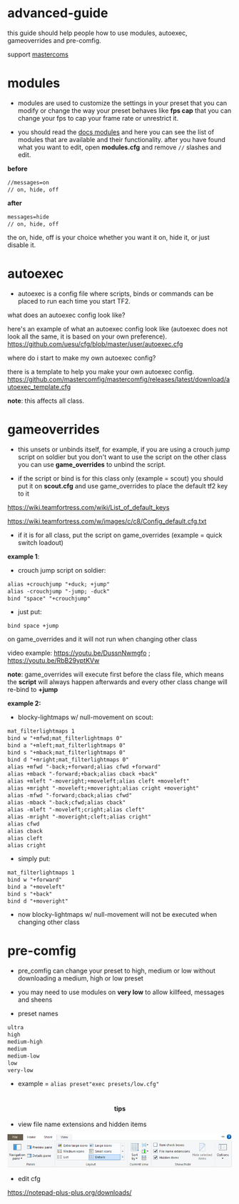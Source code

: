 <h1>
advanced-guide
</h1>

<p>this guide should help people how to use modules, autoexec, gameoverrides and pre-comfig.
</p>

<p>support <a href="https://github.com/mastercoms">mastercoms</a>
</p>

# modules

* modules are used to customize the settings in your preset that you can modify or change the way your preset behaves like **fps cap** that you can change your fps to cap your frame rate or unrestrict it. 

* you should read the [docs modules](https://docs.mastercomfig.com/en/latest/customization/modules/) and here you can see the list of modules that are available and their functionality. after you have found what you want to edit, open **modules.cfg** and remove `//` slashes and edit.

**before**

```````
//messages=on
// on, hide, off
```````

**after**

``````
messages=hide
// on, hide, off
``````

the on, hide, off is your choice whether you want it on, hide it, or just disable it.

# autoexec

* autoexec is a config file where scripts, binds or commands can be placed to run each time you start TF2.

what does an autoexec config look like?

here's an example of what an autoexec config look like (autoexec does not look all the same, it is based on your own preference).
https://github.com/uesu/cfg/blob/master/user/autoexec.cfg

where do i start to make my own autoexec config?

there is a template to help you make your own autoexec config.
https://github.com/mastercomfig/mastercomfig/releases/latest/download/autoexec_template.cfg

**note**: this affects all class.

# gameoverrides

* this unsets or unbinds itself, for example, if you are using a crouch jump script on soldier but you don't want to use the script on the other class you can use **game_overrides** to unbind the script.

* if the script or bind is for this class only (example = scout) you should put it on **scout.cfg** and use game_overrides to place the default tf2 key to it

https://wiki.teamfortress.com/wiki/List_of_default_keys

https://wiki.teamfortress.com/w/images/c/c8/Config_default.cfg.txt

* if it is for all class, put the script on game_overrides (example = quick switch loadout)

**example 1**:

* crouch jump script on soldier:

```
alias +crouchjump "+duck; +jump"
alias -crouchjump "-jump; -duck"
bind "space" "+crouchjump"
```

* just put:

```
bind space +jump
```

on game_overrides and it will not run when changing other class

video example: https://youtu.be/DussnNwmgfo ; https://youtu.be/RbB29yptKVw

**note**: game_overrides will execute first before the class file, which means the **script** will always happen afterwards and every other class change will re-bind to **+jump**

**example 2:**

* blocky-lightmaps w/ null-movement on scout:

```
mat_filterlightmaps 1
bind w "+mfwd;mat_filterlightmaps 0"
bind a "+mleft;mat_filterlightmaps 0"
bind s "+mback;mat_filterlightmaps 0"
bind d "+mright;mat_filterlightmaps 0"
alias +mfwd "-back;+forward;alias cfwd +forward"
alias +mback "-forward;+back;alias cback +back"
alias +mleft "-moveright;+moveleft;alias cleft +moveleft"
alias +mright "-moveleft;+moveright;alias cright +moveright"
alias -mfwd "-forward;cback;alias cfwd"
alias -mback "-back;cfwd;alias cback"
alias -mleft "-moveleft;cright;alias cleft"
alias -mright "-moveright;cleft;alias cright"
alias cfwd
alias cback
alias cleft
alias cright
```

* simply put:
```
mat_filterlightmaps 1
bind w "+forward"
bind a "+moveleft"
bind s "+back"
bind d "+moveright"
```
* now blocky-lightmaps w/ null-movement will not be executed when changing other class

# pre-comfig

* pre_comfig can change your preset to high, medium or low without downloading a medium, high or low preset 

* you may need to use modules on **very low** to allow killfeed, messages and sheens

* preset names
```
ultra
high
medium-high
medium
medium-low
low
very-low
```
* example = `alias preset"exec presets/low.cfg"`

#

<h4 align="center">
tips
</h4>

* view file name extensions and hidden items


![intro](https://github.com/uesu/advanced-guide/blob/master/image.png)


* edit cfg

https://notepad-plus-plus.org/downloads/
